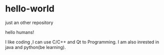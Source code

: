 # hello-world
just an other repository 

hello humans!

I like coding ,I can use C/C++ and Qt to Programming. I am also  inrested in java and python(be learning).



